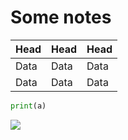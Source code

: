 # Some notes
| Head | Head | Head |
| --- | --- | --- |
| Data | Data | Data |
| Data | Data | Data |


```python
print(a)
```
![](https://i.bmp.ovh/imgs/2022/06/21/da7f6412e73f5aea.png)
